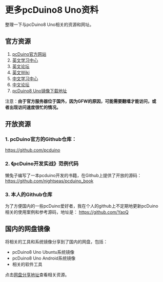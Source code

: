 # 更多pcDuino8 Uno资料
整理一下与pcDuino8 Uno相关的资源和网址。

## 官方资源 
1. [pcDuino官方网站](www.linksprite.com)
2. [英文学习中心](learn.linksprite.com)
3. [英文论坛](http://forum.linksprite.com/)
4. [英文Wiki](http://linksprite.com/wiki/index.php5?title=Main_Page)
5. [中文学习中心](http://cnlearn.linksprite.com/)
6. [中文论坛](www.pcduino.org)
7. [pcDuino8 Uno镜像下载地址](http://www.linksprite.com/image-for-pcduino8-uno/)

注意：**由于官方服务器位于国外，因为GFW的原因，可能需要翻墙才能访问，或者出现访问速度很忙的情况。**

## 开放资源
### 1. pcDuino官方的Github仓库：
https://github.com/pcduino

### 2. 《pcDuino开发实战》范例代码
懒兔子编写了一本pcduino开发的书籍，在Github上提供了开放的源码：
https://github.com/nightseas/pcduino_book

### 3. 本人的Github仓库
为了方便国内的一些pcDuino爱好者，我在个人的github上不定期地更新pcDuino相关的使用案例和参考源码，地址是：
https://github.com/YaoQ


## 国内的网盘镜像
将相关的工具和系统镜像分享到了国内的网盘，包括：
* pcDuino8 Uno Ubuntu系统镜像
* pcDuino8 Uno Android系统镜像
* 相关的软件工具

点击[网盘分享地址](http://yun.baidu.com/s/1nt1YGBZ#path=%252FpcDuino)查看相关资源。


